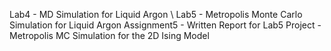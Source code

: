 Lab4 - MD Simulation for Liquid Argon \\
Lab5 - Metropolis Monte Carlo Simulation for Liquid Argon
Assignment5 - Written Report for Lab5
Project - Metropolis MC Simulation for the 2D Ising Model
